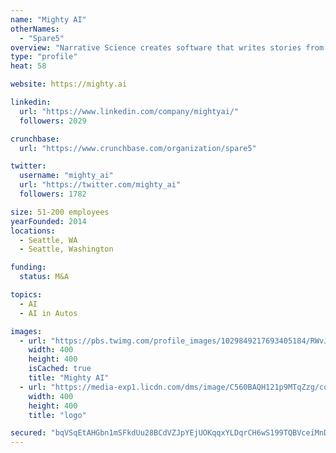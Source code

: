 ```yaml
---
name: "Mighty AI"
otherNames:
  - "Spare5"
overview: "Narrative Science creates software that writes stories from data to drive understanding and better results.  How the future gets written."
type: "profile"
heat: 58

website: https://mighty.ai

linkedin:
  url: "https://www.linkedin.com/company/mightyai/"
  followers: 2029

crunchbase:
  url: "https://www.crunchbase.com/organization/spare5"

twitter:
  username: "mighty_ai"
  url: "https://twitter.com/mighty_ai"
  followers: 1782

size: 51-200 employees
yearFounded: 2014
locations:
  - Seattle, WA
  - Seattle, Washington

funding:
  status: M&A

topics:
  - AI
  - AI in Autos

images:
  - url: "https://pbs.twimg.com/profile_images/1029849217693405184/RWvJ3wHK_400x400.jpg"
    width: 400
    height: 400
    isCached: true
    title: "Mighty AI"
  - url: "https://media-exp1.licdn.com/dms/image/C560BAQH121p9MTqZzg/company-logo_200_200/0?e=1594857600&v=beta&t=9Yc5quyJcAQ8vkvPIXlhOD1hIs3qUHyXygadAO8rC9E"
    width: 400
    height: 400
    title: "logo"

secured: "bqVSqEtAHGbn1mSFkdUu28BCdVZJpYEjUOKqqxYLDqrCH6wS199TQBVceiMnD5XK86ubfqRXP0qwPOfdiktczN6Fl1GZLbz9KA7Q8AjVp5yFZFH71umwK2GCGVbeuCBugppR81UKxfAWM8khKoPyvnx3D1pu9adrLTnylu61G/FfyTX5dDoKELckrw4JKiLMfTggDpujxIdiXI1UXzdbPTjIb3LvSvhFI789jIoq9afxYXUnos5ZMsIMM127hhZwgE7mSRFeCFORap7/5g9db5XggzmIe2HhrJTnCamd/02SgtQNk/Mt3avlBfUA33ABFiqS4EZCFw6jvjdNwJSUxxtK4Ah+4koda4JDCzkRE2brl3zFZYa4UIBq3xH7Tqz1cW4O7QwOBwhAovbd/GZDnmofr9edDC9zAgWqoOsQPd8=;B9zGbDMSA4JWnblZzLKJeQ=="
---
```


